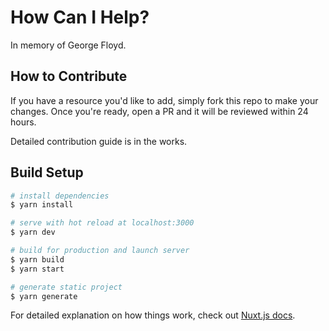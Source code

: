 # How Can I Help?

In memory of George Floyd.

## How to Contribute

If you have a resource you'd like to add, simply fork this repo to make your changes. Once you're ready, open a PR and it will be reviewed within 24 hours.

Detailed contribution guide is in the works.

## Build Setup

```bash
# install dependencies
$ yarn install

# serve with hot reload at localhost:3000
$ yarn dev

# build for production and launch server
$ yarn build
$ yarn start

# generate static project
$ yarn generate
```

For detailed explanation on how things work, check out [Nuxt.js docs](https://nuxtjs.org).
